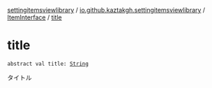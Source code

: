 [settingitemsviewlibrary](../../index.md) / [io.github.kaztakgh.settingitemsviewlibrary](../index.md) / [ItemInterface](index.md) / [title](./title.md)

# title

`abstract val title: `[`String`](https://kotlinlang.org/api/latest/jvm/stdlib/kotlin/-string/index.html)

タイトル

